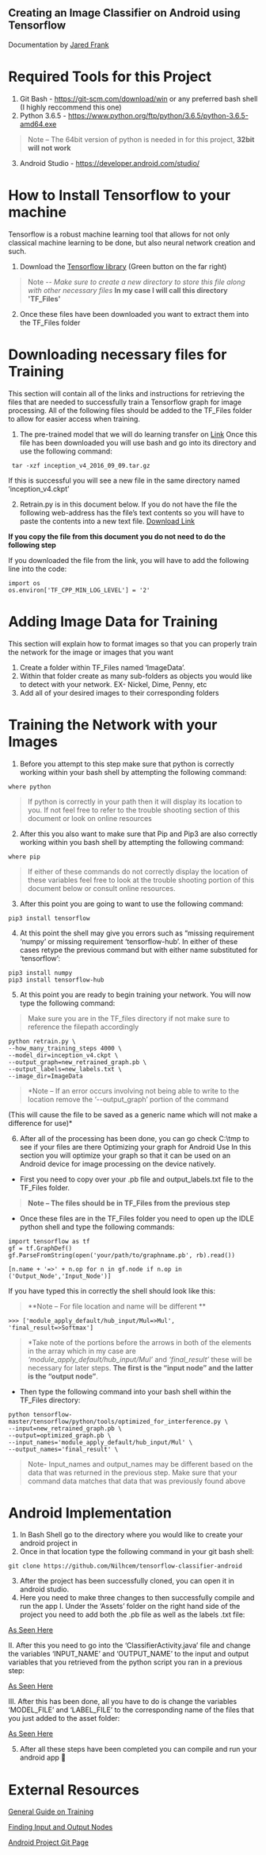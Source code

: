 ## Creating an Image Classifier on Android using Tensorflow 

Documentation by [Jared Frank](https://github.com/jfrank1120)

# Required Tools for this Project
1.	Git Bash - https://git-scm.com/download/win or any preferred bash shell (I highly reccommend this one)
2.	Python 3.6.5 - https://www.python.org/ftp/python/3.6.5/python-3.6.5-amd64.exe
> Note – The 64bit version of python is needed in for this project, **32bit will not work**
3.	Android Studio - https://developer.android.com/studio/



# How to Install Tensorflow to your machine
Tensorflow is a robust machine learning tool that allows for not only classical machine learning to be done, but also neural network creation and such.
1.	Download the [Tensorflow library](https://github.com/tensorflow/tensorflow) (Green button on the far right) 

> Note -- *Make sure to create a new directory to store this file along with other necessary files*
**In my case I will call this directory 'TF_Files'**
2.	Once these files have been downloaded you want to extract them into the TF_Files folder



# Downloading necessary files for Training
This section will contain all of the links and instructions for retrieving the files that are needed to successfully train a Tensorflow graph for image processing. All of the following files should be added to the TF_Files folder to allow for easier access when training.
1.	The pre-trained model that we will do learning transfer on [Link](http://download.tensorflow.org/models/inception_v4_2016_09_09.tar.gz)
Once this file has been downloaded you will use bash and go into its directory and use the following command:
```
 tar -xzf inception_v4_2016_09_09.tar.gz
```


If this is successful you will see a new file in the same directory named ‘inception_v4.ckpt’

2.	Retrain.py is in this document below. If you do not have the file the following web-address has the file’s text contents so you will have to paste the contents into a new text file. [Download Link](https://github.com/tensorflow/hub/blob/master/examples/image_retraining/retrain.py)

**If you copy the file from this document you do not need to do the following step**


If you downloaded the file from the link, you will have to add the following line into the code: 
```
import os
os.environ['TF_CPP_MIN_LOG_LEVEL'] = '2'
```



# Adding Image Data for Training
This section will explain how to format images so that you can properly train the network for the image or images that you want
1.	Create a folder within TF_Files named ‘ImageData’.
2.	Within that folder create as many sub-folders as objects you would like to detect with your network. EX- Nickel, Dime, Penny, etc
3.	Add all of your desired images to their corresponding folders 



# Training the Network with your Images
1.	Before you attempt to this step make sure that python is correctly working within your bash shell by attempting the following command:
```
where python
```
> If python is correctly in your path then it will display its location to you. If not feel free to refer to the trouble shooting section of this document or look on online resources


2.	After this you also want to make sure that Pip and Pip3 are also correctly working within you bash shell by attempting the following command:
```
where pip
```
> If either of these commands do not correctly display the location of these variables feel free to look at the trouble shooting portion of this document below or consult online resources.

3.	After this point you are going to want to use the following command:
```
pip3 install tensorflow
```


4.	At this point the shell may give you errors such as “missing requirement ‘numpy’ or missing requirement ‘tensorflow-hub’. In either of these cases retype the previous command but with either name substituted for ‘tensorflow’: 
 ```
 pip3 install numpy
 pip3 install tensorflow-hub
 ```
 
 
5.	At this point you are ready to begin training your network. You will now type the following command:
 > Make sure you are in the TF_files directory if not make sure to reference the filepath accordingly
 ```
 python retrain.py \
 --how_many_training_steps 4000 \
 --model_dir=inception_v4.ckpt \
 --output_graph=new_retrained_graph.pb \
 --output_labels=new_labels.txt \
 --image_dir=ImageData
 ```
 > *Note – If an error occurs involving not being able to write to the location remove the ‘--output_graph’ portion of the command
 
(This will cause the file to be saved as a generic name which will not make a difference for use)*



6.	After all of the processing has been done, you can go check C:\tmp to see if your files are there
Optimizing your graph for Android Use
In this section you will optimize your graph so that it can be used on an Android device for image processing on the device natively.
 - First you need to copy over your .pb file and output_labels.txt file to the TF_Files folder. 
> **Note – The files should be in TF_Files from the previous step**
 - Once these files are in the TF_Files folder you need to open up the IDLE python shell and type the following commands:
```
import tensorflow as tf
gf = tf.GraphDef()
gf.ParseFromString(open('your/path/to/graphname.pb', rb).read())
```
```
[n.name + '=>' + n.op for n in gf.node if n.op in ('Output_Node','Input_Node')]
```


If you have typed this in correctly the shell should look like this:
> **Note – For file location and name will be different **
```
>>> ['module_apply_default/hub_input/Mul=>Mul', 'final_result=>Softmax']
```
> *Take note of the portions before the arrows in both of the elements in the array which in my case are *‘module_apply_default/hub_input/Mul’* and *‘final_result’* these will be necessary for later steps. **The first is the “input node” and the latter is the “output node”**.


 - Then type the following command into your bash shell within the TF_Files directory:
```
python tensorflow-master/tensorflow/python/tools/optimized_for_interference.py \
--input=new_retrained_graph.pb \
--output=optimized_graph.pb \
--input_names='module_apply_default/hub_input/Mul' \
--output_names='final_result' \
```
> Note- Input_names and output_names may be different based on the data that was returned in the previous step. Make sure that your command data matches that data that was previously found above



# Android Implementation
1.	In Bash Shell go to the directory where you would like to create your android project in
2.	Once in that location type the following command in your git bash shell:
```
git clone https://github.com/Nilhcem/tensorflow-classifier-android
```


3.	After the project has been successfully cloned, you can open it in android studio.
4.	Here you need to make three changes to then successfully compile and run the app
I.	Under the ‘Assets’ folder on the right hand side of the project you need to add both the .pb file as well as the labels .txt file:

[As Seen Here](https://drive.google.com/open?id=1L_J4XrvFNM784KSGyBCCwzEjayxZ-gkx)

II.	After this you need to go into the ‘ClassifierActivity.java’ file and change the variables ‘INPUT_NAME’ and ‘OUTPUT_NAME’ to the input and output variables that you retrieved from the python script you ran in a previous step:

[As Seen Here](https://drive.google.com/open?id=18-OjQcViL1a00hzmprxUXfcehnEev3SY)
 
III.	After this has been done, all you have to do is change the variables ‘MODEL_FILE’ and ‘LABEL_FILE’ to the corresponding name of the files that you just added to the asset folder:

[As Seen Here](https://drive.google.com/open?id=1fJjiGrxoHFHuXWQx9YNdSi6sIqslGtim)
 
5.  After all these steps have been completed you can compile and run your android app 




# External Resources 
[General Guide on Training](http://nilhcem.com/android/custom-tensorflow-classifier)

[Finding Input and Output Nodes](https://stackoverflow.com/questions/43517959/given-a-tensor-flow-model-graph-how-to-find-the-input-node-and-output-node-name)

[Android Project Git Page](https://github.com/Nilhcem/tensorflow-classifier-android)
